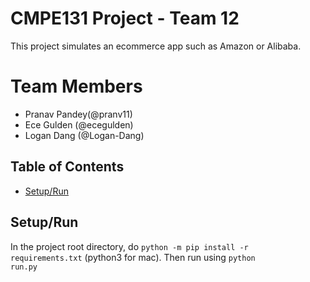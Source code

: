 # CMPE131 Project - Team 12
This project simulates an ecommerce app such as Amazon or Alibaba.
# Team Members
- Pranav Pandey(@pranv11)
- Ece Gulden (@ecegulden)
- Logan Dang (@Logan-Dang)

## Table of Contents
- [Setup/Run](#setup/run)

## Setup/Run
In the project root directory, do <code>python -m pip install -r requirements.txt</code> (python3 for mac). Then run using <code>python run.py</code>
